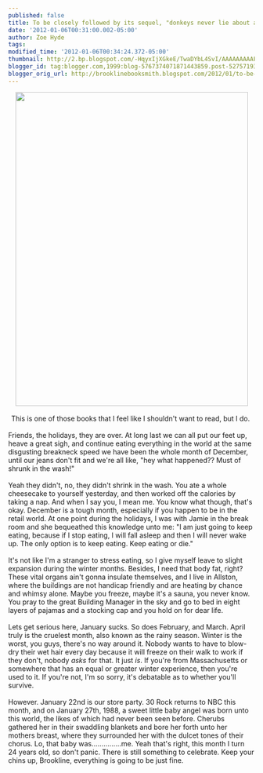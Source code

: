```yaml
---
published: false
title: To be closely followed by its sequel, "donkeys never lie about altruism"
date: '2012-01-06T00:31:00.002-05:00'
author: Zoe Hyde
tags: 
modified_time: '2012-01-06T00:34:24.372-05:00'
thumbnail: http://2.bp.blogspot.com/-HqyxIjXGkeE/TwaDYbL4SvI/AAAAAAAAAFE/0cFhN88vJmk/s72-c/IMG_4335.jpg
blogger_id: tag:blogger.com,1999:blog-5767374071871443859.post-5275719363774111988
blogger_orig_url: http://brooklinebooksmith.blogspot.com/2012/01/to-be-closely-followed-by-its-sequel.html
---
```


<div class="separator" style="clear: both; text-align: center;"><a href="http://2.bp.blogspot.com/-HqyxIjXGkeE/TwaDYbL4SvI/AAAAAAAAAFE/0cFhN88vJmk/s1600/IMG_4335.jpg" imageanchor="1" style="margin-left: 1em; margin-right: 1em;"><img border="0" height="640" src="http://2.bp.blogspot.com/-HqyxIjXGkeE/TwaDYbL4SvI/AAAAAAAAAFE/0cFhN88vJmk/s640/IMG_4335.jpg" width="475" /></a></div><div class="separator" style="clear: both; text-align: center;"><br /></div><div class="separator" style="clear: both; text-align: center;">This is one of those books that I feel like I shouldn't want to read, but I do.&nbsp;</div><div class="separator" style="clear: both; text-align: center;"><br /></div><div class="separator" style="clear: both; text-align: left;">Friends, the holidays, they are over. At long last we can all put our feet up, heave a great sigh, and continue eating everything in the world at the same disgusting breakneck speed we have been the whole month of December, until our jeans don't fit and we're all like, "hey what happened?? Must of shrunk in the wash!"</div><div class="separator" style="clear: both; text-align: left;"><br /></div>Yeah they didn't, no, they didn't shrink in the wash. You ate a whole cheesecake to yourself yesterday, and then worked off the calories by taking a nap. And when I say you, I mean me. You know what though, that's okay. December is a tough month, especially if you happen to be in the retail world. At one point during the holidays, I was with Jamie in the break room and she bequeathed this knowledge unto me: "I am just going to keep eating, because if I stop eating, I will fall asleep and then I will never wake up. The only option is to keep eating. Keep eating or die."<br /><div class="separator" style="clear: both; text-align: left;"><br /></div><div class="separator" style="clear: both; text-align: left;">It's not like I'm a stranger to stress eating, so I give myself leave to slight expansion during the winter months. Besides, I need that body fat, right? These vital organs ain't gonna insulate themselves, and I live in Allston, where the buildings are not handicap friendly and are heating by chance and whimsy alone. Maybe you freeze, maybe it's a sauna, you never know. You pray to the great Building Manager in the sky and go to bed in eight layers of pajamas and a stocking cap and you hold on for dear life.&nbsp;</div><div class="separator" style="clear: both; text-align: left;"><br /></div><div class="separator" style="clear: both; text-align: left;">Lets get serious here, January sucks. So does February, and March. April truly is the cruelest month, also known as the rainy season. Winter is the worst, you guys, there's no way around it. Nobody wants to have to blow-dry their wet hair every day because it will freeze on their walk to work if they don't, nobody <i>asks </i>for that. It just <i>is</i>. If you're from Massachusetts or somewhere that has an equal or greater winter experience, then you're used to it. If you're not, I'm so sorry, it's debatable as to&nbsp;whether&nbsp;you'll survive.&nbsp;</div><div class="separator" style="clear: both; text-align: left;"><br /></div><div class="separator" style="clear: both; text-align: left;">However. January 22nd is our store party. 30 Rock returns to NBC this month, and on January 27th, 1988, a sweet little baby angel was born unto this world, the likes of which had never been seen before. Cherubs gathered her in their swaddling blankets and bore her forth unto her mothers breast, where they surrounded her with the dulcet tones of their chorus. Lo, that baby was...............me. Yeah that's right, this month I turn 24 years old, so don't panic. There is still something to celebrate. Keep your chins up, Brookline, everything is going to be just fine.</div>